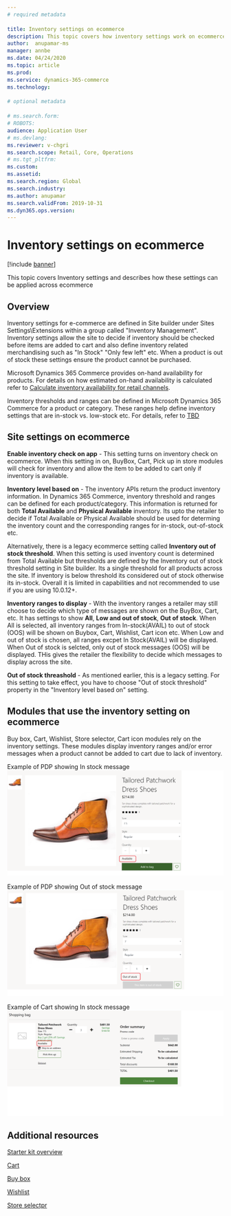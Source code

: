 ```yaml
---
# required metadata

title: Inventory settings on ecommerce
description: This topic covers how inventory settings work on ecommerce
author:  anupamar-ms
manager: annbe
ms.date: 04/24/2020
ms.topic: article
ms.prod: 
ms.service: dynamics-365-commerce
ms.technology: 

# optional metadata

# ms.search.form: 
# ROBOTS: 
audience: Application User
# ms.devlang: 
ms.reviewer: v-chgri
ms.search.scope: Retail, Core, Operations
# ms.tgt_pltfrm: 
ms.custom: 
ms.assetid: 
ms.search.region: Global
ms.search.industry: 
ms.author: anupamar
ms.search.validFrom: 2019-10-31
ms.dyn365.ops.version: 
---
```


# Inventory settings on ecommerce


[!include [banner](includes/banner.md)]

This topic covers Inventory settings and describes how these settings can be applied across ecommerce

## Overview
Inventory settings for e-commerce are defined in Site builder under Sites Settings\Extensions within a  group called "Inventory Management". Inventory settings allow the site to decide if inventory should be checked before items are added to cart and also define inventory related merchandising such as "In Stock" "Only few left" etc. When a product is out of stock these settings ensure the product cannot be purchased.

Microsoft Dynamics 365 Commerce provides on-hand availability for products. For details on how estimated on-hand availability is calculated refer to [Calculate inventory availability for retail channels](calculated-inventory-retail-channels.md).

Inventory thresholds and ranges can be defined in Microsoft Dynamics 365 Commerce for a product or category. These ranges help define inventory settings that are in-stock vs. low-stock etc. For details, refer to [TBD](tbd)

## Site settings on ecommerce 

**Enable inventory check on app** - This setting turns on inventory check on ecommerce. When this setting in on, BuyBox, Cart, Pick up in store modules will check for inventory and allow the item to be added to cart only if inventory is available.

**Inventory level based on** -   The inventory APIs return the product inventory information. In Dynamics 365 Commerce, inventory threshold and ranges can be defined for each product/category. This information is returned for both **Total Available** and **Physical Available** inventory. Its upto the retailer to decide if Total Available or Physical Available should be used for determing the inventory count and the corresponding ranges for in-stock, out-of-stock etc. 

Alternatively, there is a legacy ecommerce setting called **Inventory out of stock threshold**. When this setting is used inventory count is determined from Total Available but thresholds are defined by the Inventory out of stock threshold setting in Site builder.  Its a single threshold for all products across the site. If inventory is below threshold its considered out of stock otherwise its in-stock. Overall it is limited in capabilities and not recommended to use if you are using 10.0.12+.

**Inventory ranges to display** - With the inventory ranges a retailer may still choose to decide which type of messages are shown on the BuyBox, Cart, etc. It has settings to show **All**, **Low and out of stock**, **Out of stock**. When All is selected, all inventory ranges from In-stock(AVAIL) to out of stock (OOS) will be shown on Buybox, Cart, Wishlist, Cart icon etc. When Low and out of stock is chosen, all ranges excpet In Stock(AVAIL) will be displayed. When Out of stock is selcted, only out of stock messages (OOS) will be displayed. THis gives the retailer the flexibility to decide which messages to display across the site.

**Out of stock threashold**  - As mentioned earlier, this is a legacy setting. For this setting to take effect, you have to choose "Out of stock threshold" property in the "Inventory level based on" setting.

## Modules that use the inventory setting on ecommerce
Buy box, Cart, Wishlist, Store selector, Cart icon modules rely on the inventory settings. These modules display inventory ranges and/or error messages when a product cannot be added to cart due to lack of inventory. 

Example of PDP showing In stock message
![Example of a PDP module with in stock](./media/pdp-InStock.png)

Example of PDP showing Out of stock message
![Example of a PDP module with out stock](./media/pdp-outofstock.png)

Example of Cart showing In stock message
![Example of a Cart module with in stock](./media/cart-instock.png)

## Additional resources

[Starter kit overview](starter-kit-overview.md)

[Cart](add-cart-module.md)

[Buy box](add-buy-box.md)

[Wishlist](account-management.md)

[Store selectpr](add-store-selector.md)
